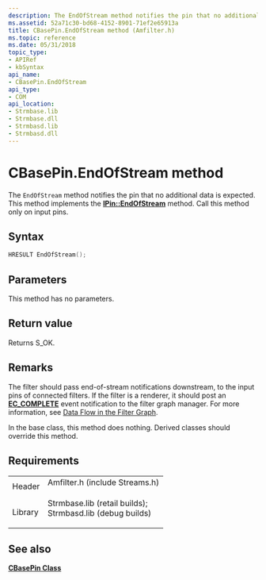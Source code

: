 ```yaml
---
description: The EndOfStream method notifies the pin that no additional data is expected. This method implements the IPin::EndOfStream method. Call this method only on input pins.
ms.assetid: 52a71c30-bd68-4152-8901-71ef2e65913a
title: CBasePin.EndOfStream method (Amfilter.h)
ms.topic: reference
ms.date: 05/31/2018
topic_type: 
- APIRef
- kbSyntax
api_name: 
- CBasePin.EndOfStream
api_type: 
- COM
api_location: 
- Strmbase.lib
- Strmbase.dll
- Strmbasd.lib
- Strmbasd.dll
---
```


# CBasePin.EndOfStream method

The `EndOfStream` method notifies the pin that no additional data is expected. This method implements the [**IPin::EndOfStream**](/windows/desktop/api/Strmif/nf-strmif-ipin-endofstream) method. Call this method only on input pins.

## Syntax


```C++
HRESULT EndOfStream();
```



## Parameters

This method has no parameters.

## Return value

Returns S\_OK.

## Remarks

The filter should pass end-of-stream notifications downstream, to the input pins of connected filters. If the filter is a renderer, it should post an [**EC\_COMPLETE**](ec-complete.md) event notification to the filter graph manager. For more information, see [Data Flow in the Filter Graph](data-flow-in-the-filter-graph.md).

In the base class, this method does nothing. Derived classes should override this method.

## Requirements



|                    |                                                                                                                                                                                            |
|--------------------|--------------------------------------------------------------------------------------------------------------------------------------------------------------------------------------------|
| Header<br/>  | <dl> <dt>Amfilter.h (include Streams.h)</dt> </dl>                                                                                  |
| Library<br/> | <dl> <dt>Strmbase.lib (retail builds); </dt> <dt>Strmbasd.lib (debug builds)</dt> </dl> |



## See also

<dl> <dt>

[**CBasePin Class**](cbasepin.md)
</dt> </dl>

 

 




